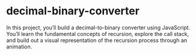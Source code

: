 # decimal-binary-converter
In this project, you’ll build a decimal-to-binary converter using JavaScript. You’ll learn the fundamental concepts of recursion, explore the call stack, and build out a visual representation of the recursion process through an animation.
